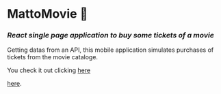 # MattoMovie :movie_camera:
### _React single page application to buy some tickets of a movie_
Getting datas from an API, this mobile application simulates purchases of tickets from the movie cataloge.

You check it out clicking <a href="https://mattomovie-pi.vercel.app" target="_blank">here</a>

[here]().
